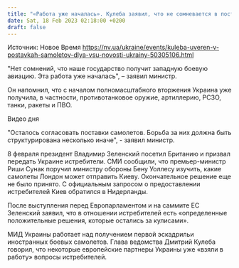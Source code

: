 ```yaml
---
title: "«Работа уже началась». Кулеба заявил, что не сомневается в поставках самолетов для ВСУ"
date: Sat, 18 Feb 2023 02:18:00 +0200
draft: false
---
```

Источник: Новое Время https://nv.ua/ukraine/events/kuleba-uveren-v-postavkah-samoletov-dlya-vsu-novosti-ukrainy-50305106.html


"Нет сомнений, что наше государство получит западную боевую авиацию. Эта работа уже началась", – заявил министр.

Он напомнил, что с началом полномасштабного вторжения Украина уже получила, в частности, противотанковое оружие, артиллерию, РСЗО, танки, ракеты и ПВО.

  Видео дня   

"Осталось согласовать поставки самолетов. Борьба за них должна быть структурирована несколько иначе", - заявил министр.

8 февраля президент Владимир Зеленский посетил Британию и призвал передать Украине истребители. СМИ сообщили, что премьер-министр Риши Сунак поручил министру обороны Бену Уоллесу изучить, какие самолеты Лондон может отправить Киеву. Окончательное решение еще не было принято. С официальным запросом о предоставлении истребителей Киев обратился в Нидерланды.

После выступления перед Европарламентом и на саммите ЕС Зеленский заявил, что в отношении истребителей есть «определенные положительные решения, которые остались за кулисами».

МИД Украины работает над получением первой эскадрильи иностранных боевых самолетов. Глава ведомства Дмитрий Кулеба говорил, что некоторые европейские партнеры Украины уже «взяли в работу» вопросы истребителей.

